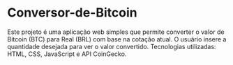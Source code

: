 # Conversor-de-Bitcoin
Este projeto é uma aplicação web simples que permite converter o valor de Bitcoin (BTC) para Real (BRL) com base na cotação atual. O usuário insere a quantidade desejada para ver o valor convertido.  Tecnologias utilizadas: HTML, CSS, JavaScript e API CoinGecko.

